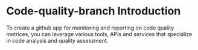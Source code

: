 # Code-quality-branch Introduction
To create a github app for monitoring and reporting on code quality metrices, you can leverage various tools, APIs and services that specialize in code analysis and quality assessment.
